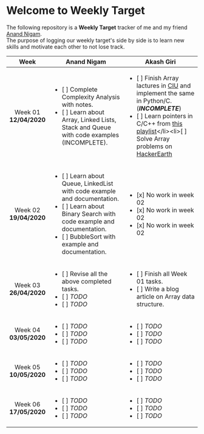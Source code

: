 
# Welcome to Weekly Target

The following repository is a **Weekly Target** tracker of me and my friend [Anand Nigam](https://github.com/anand2nigam). <br>
The purpose of logging our weekly target's side by side is to learn new skills and motivate each other to not lose track.

| Week | Anand Nigam | Akash Giri |
| :-------------: | ------------------- | -------------------------- |
| Week 01 <br>  **12/04/2020**| <ul><li>[ ] Complete Complexity Analysis with notes. </li><li>[ ] Learn about Array, Linked Lists, Stack and Queue with code examples (INCOMPLETE). </li></ul> | <ul><li>[ ] Finish Array lactures in [CIU](https://github.com/jwasham/coding-interview-university#arrays) and implement the same in Python/C. (_**INCOMPLETE**_)</li><li>[ ] Learn pointers in C/C++ from [this playlist](https://www.youtube.com/playlist?list=PL2_aWCzGMAwLZp6LMUKI3cc7pgGsasm2_)</li><li>[ ] Solve Array problems on [HackerEarth](https://www.hackerearth.com/practice/data-structures/arrays/1-d/practice-problems/)</li></ul> |
| Week 02 <br>  **19/04/2020**| <ul><li>[ ] Learn about Queue, LinkedList with code example and documentation. </li><li>[ ] Learn about Binary Search with code example and documentation. </li><li>[ ] BubbleSort with example and documentation. </li></ul> | <ul><li>[x] No work in week 02</li><li>[x] No work in week 02</li><li>[x] No work in week 02</li></ul> |
| Week 03 <br>  **26/04/2020**| <ul><li>[ ] Revise all the above completed tasks. </li><li>[ ] _TODO_</li><li>[ ] _TODO_</li></ul> | <ul><li>[ ] Finish all Week 01 tasks. </li><li>[ ] Write a blog article on Array data structure.</li></ul> |
| Week 04 <br>  **03/05/2020**| <ul><li>[ ] _TODO_</li><li>[ ] _TODO_</li><li>[ ] _TODO_</li></ul> | <ul><li>[ ] _TODO_</li><li>[ ] _TODO_</li><li>[ ] _TODO_</li></ul> |
| Week 05 <br>  **10/05/2020**| <ul><li>[ ] _TODO_</li><li>[ ] _TODO_</li><li>[ ] _TODO_</li></ul> | <ul><li>[ ] _TODO_</li><li>[ ] _TODO_</li><li>[ ] _TODO_</li></ul> |
| Week 06 <br>  **17/05/2020**| <ul><li>[ ] _TODO_</li><li>[ ] _TODO_</li><li>[ ] _TODO_</li></ul> | <ul><li>[ ] _TODO_</li><li>[ ] _TODO_</li><li>[ ] _TODO_</li></ul> |
